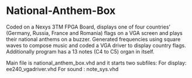 # National-Anthem-Box
 Coded on a Nexys 3TM FPGA Board, displays one of four countries’ (Germany, Russia, France and Romania) flags on a VGA screen and plays their national anthems on a buzzer. Generated frequencies using square waves to compose music and coded a VGA driver to display country flags. Additionally program has a 13 notes (C4 to C5) organ in itself.

Main file is national_anthem_box.vhd and it starts two subfiles:
   For display: ee240_vgadriver.vhd 
   For sound  : note_sys.vhd 
